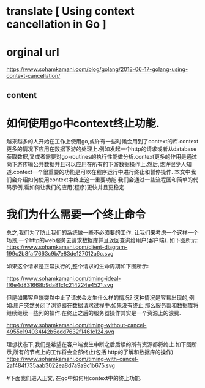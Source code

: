 # translate [ Using context cancellation in Go ]
# orginal url
https://www.sohamkamani.com/blog/golang/2018-06-17-golang-using-context-cancellation/

## content

# 如何使用go中context终止功能.

越来越多的人开始在工作上使用go,或许有一些时候会用到了context的库.context 更多的情况下应用在数据下游的处理上.例如发起一个http的请求或者从database 获取数据,又或者需要对go-routines的执行性能做分析.context更多的作用是通过向下游传输公共数据并且可以应用在所有的下游数据操作上.然后,或许很少人知道.context一个很重要的功能是可以在程序运行中进行终止和暂停操作.
本文中我们会介绍如何使用context中终止这一重要功能.我们会通过一些流程图和简单的代码示例,看如何让我们的应用(程序)更快并且更稳定.
# 我们为什么需要一个终止命令
总之,我们为了防止我们的系统做一些不必须要的工作.
让我们来考虑一个这样一个场景,一个http的web服务去请求数据库并且返回查询给用户(客户端). 如下图所示:
https://www.sohamkamani.com/client-diagram-199c2b8faf7663c9b7e83de127012a6c.svg

如果这个请求是正常执行的,整个请求的生命周期如下图所示:

https://www.sohamkamani.com/timing-ideal-ff6e4d831668b9da81c1c214224e4521.svg

但是如果客户端突然中止了请求会发生什么样的情况? 这种情况是容易出现的,例如:用户突然关闭了浏览器在数据请求过程中.如果没有终止,那么服务器和数据库将继续继续一些列的操作.在终止之后的服务器操作其实是一个资源上的浪费.

https://www.sohamkamani.com/timing-without-cancel-4955e194034f42b5edd7632f1461c124.svg

理想状态下,我们是希望在客户端发生中断之后后续的所有资源都将终止.如下图所示,所有的节点上的工作将会全部终止(包括 http的了解和数据库的操作)
https://www.sohamkamani.com/timing-with-cancel-2af484f735aab3022ea8d7a9a9c1b675.svg

#下面我们进入正文, 在go中如何用context中的终止功能.
